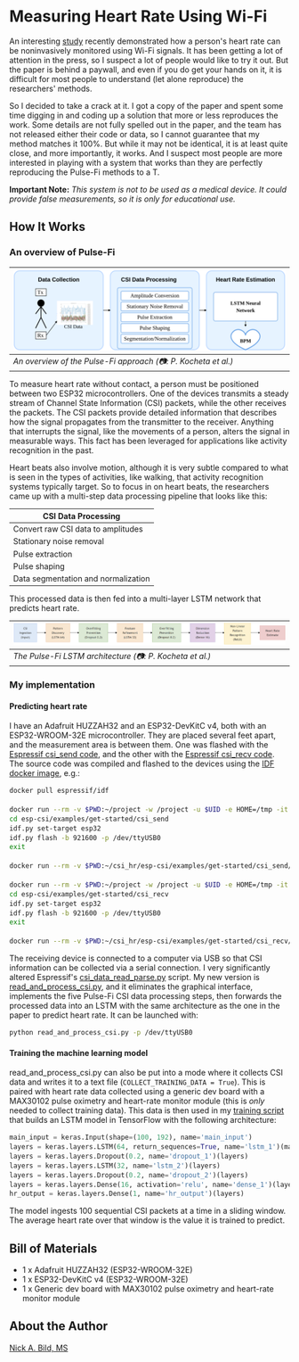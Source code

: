 # Measuring Heart Rate Using Wi-Fi

An interesting [study](https://www.hackster.io/news/i-heart-wi-fi-f3f726a38a1f) recently demonstrated how a person's heart rate can be noninvasively monitored using Wi-Fi signals. It has been getting a lot of attention in the press, so I suspect a lot of people would like to try it out. But the paper is behind a paywall, and even if you do get your hands on it, it is difficult for most people to understand (let alone reproduce) the researchers' methods.

So I  decided to take a crack at it. I got a copy of the paper and spent some time digging in and coding up a solution that more or less reproduces the work. Some details are not fully spelled out in the paper, and the team has not released either their code or data, so I cannot guarantee that my method matches it 100%. But while it may not be identical, it is at least quite close, and more importantly, it works. And I suspect most people are more interested in playing with a system that works than they are perfectly reproducing the Pulse-Fi methods to a T.

**Important Note:** *This system is not to be used as a medical device. It could provide false measurements, so it is only for educational use.*

## How It Works

### An overview of Pulse-Fi

| ![](https://raw.githubusercontent.com/nickbild/csi_hr/refs/heads/main/media/pf_architecture.png) |
| ------------------------------------------------------------------------------------------------ |
| *An overview of the Pulse-Fi approach (📷: P. Kocheta et al.)* |

To measure heart rate without contact, a person must be positioned between two ESP32 microcontrollers. One of the devices transmits a steady stream of Channel State Information (CSI) packets, while the other receives the packets. The CSI packets provide detailed information that describes how the signal propagates from the transmitter to the receiver. Anything that interrupts the signal, like the movements of a person, alters the signal in measurable ways. This fact has been leveraged for applications like activity recognition in the past.

Heart beats also involve motion, although it is very subtle compared to what is seen in the types of activities, like walking, that activity recognition systems typically target. So to focus in on heart beats, the researchers came up with a multi-step data processing pipeline that looks like this:

| CSI Data Processing  |
|-------|
| Convert raw CSI data to amplitudes |
| Stationary noise removal |
| Pulse extraction |
| Pulse shaping |
| Data segmentation and normalization |

This processed data is then fed into a multi-layer LSTM network that predicts heart rate.

| ![](https://raw.githubusercontent.com/nickbild/csi_hr/refs/heads/main/media/pf_lstm.png) |
| ------------------------------------------------------------------------------------------------ |
| *The Pulse-Fi LSTM architecture (📷: P. Kocheta et al.)* |

### My implementation

#### Predicting heart rate

I have an Adafruit HUZZAH32 and an ESP32-DevKitC v4, both with an ESP32-WROOM-32E microcontroller. They are placed several feet apart, and the measurement area is between them. One was flashed with the [Espressif csi_send code](https://github.com/espressif/esp-csi/blob/master/examples/get-started/csi_send), and the other with the [Espressif csi_recv code](https://github.com/espressif/esp-csi/blob/master/examples/get-started/csi_recv). The source code was compiled and flashed to the devices using the [IDF docker image](https://docs.espressif.com/projects/esp-idf/en/stable/esp32/api-guides/tools/idf-docker-image.html), e.g.:

```bash
docker pull espressif/idf

docker run --rm -v $PWD:~/project -w /project -u $UID -e HOME=/tmp -it espressif/idf
cd esp-csi/examples/get-started/csi_send
idf.py set-target esp32
idf.py flash -b 921600 -p /dev/ttyUSB0
exit

docker run --rm -v $PWD:~/csi_hr/esp-csi/examples/get-started/csi_send/project -w /project espressif/idf:latest idf.py --port /dev/ttyUSB0 flash

docker run --rm -v $PWD:~/project -w /project -u $UID -e HOME=/tmp -it espressif/idf
cd esp-csi/examples/get-started/csi_recv
idf.py set-target esp32
idf.py flash -b 921600 -p /dev/ttyUSB0
exit

docker run --rm -v $PWD:~/csi_hr/esp-csi/examples/get-started/csi_recv/project -w /project espressif/idf:latest idf.py --port /dev/ttyUSB0 flash
```

The receiving device is connected to a computer via USB so that CSI information can be collected via a serial connection. I very significantly altered Espressif's [csi_data_read_parse.py](https://github.com/espressif/esp-csi/blob/master/examples/get-started/tools/csi_data_read_parse.py) script. My new version is [read_and_process_csi.py](https://github.com/nickbild/csi_hr/blob/main/read_and_process_csi.py), and it eliminates the graphical interface, implements the five Pulse-Fi CSI data processing steps, then forwards the processed data into an LSTM with the same architecture as the one in the paper to predict heart rate. It can be launched with:

```bash
python read_and_process_csi.py -p /dev/ttyUSB0
```

#### Training the machine learning model

read_and_process_csi.py can also be put into a mode where it collects CSI data and writes it to a text file (`COLLECT_TRAINING_DATA = True`). This is paired with heart rate data collected using a generic dev board with a MAX30102 pulse oximetry and heart-rate monitor module (this is *only* needed to collect training data). This data is then used in my [training script](https://github.com/nickbild/csi_hr/blob/main/train.py) that builds an LSTM model in TensorFlow with the following architecture:

```python
main_input = keras.Input(shape=(100, 192), name='main_input')
layers = keras.layers.LSTM(64, return_sequences=True, name='lstm_1')(main_input)
layers = keras.layers.Dropout(0.2, name='dropout_1')(layers)
layers = keras.layers.LSTM(32, name='lstm_2')(layers)
layers = keras.layers.Dropout(0.2, name='dropout_2')(layers)
layers = keras.layers.Dense(16, activation='relu', name='dense_1')(layers)
hr_output = keras.layers.Dense(1, name='hr_output')(layers)
```

The model ingests 100 sequential CSI packets at a time in a sliding window. The average heart rate over that window is the value it is trained to predict.

## Bill of Materials

- 1 x Adafruit HUZZAH32 (ESP32-WROOM-32E)
- 1 x ESP32-DevKitC v4 (ESP32-WROOM-32E)
- 1 x Generic dev board with MAX30102 pulse oximetry and heart-rate monitor module

## About the Author

[Nick A. Bild, MS](https://nickbild79.firebaseapp.com/#!/)
